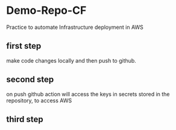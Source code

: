 # Demo-Repo-CF
Practice to automate Infrastructure deployment in AWS

## first step
make code changes locally and then push to github.

## second step
on push github action will access the keys in secrets stored in the repository, to access AWS

## third step